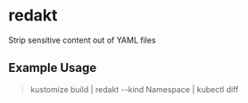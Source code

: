 # redakt

Strip sensitive content out of YAML files

## Example Usage

> kustomize build | redakt --kind Namespace | kubectl diff